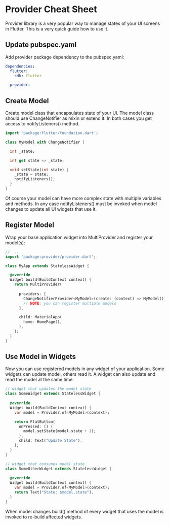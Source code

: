 # Provider Cheat Sheet

Provider library is a very popular way to manage states of your UI screens in Flutter. This is a very quick guide how to use it.

## Update pubspec.yaml

Add provider package dependency to the pubspec.yaml:

```yaml
dependencies:
  flutter:
    sdk: flutter

  provider:
```

## Create Model

Create model class that encapsulates state of your UI. The model class should use ChangeNotifier as mixin or extend it. In both cases you get access to notifyListeners() method.

```dart
import 'package:flutter/foundation.dart';

class MyModel with ChangeNotifier {

  int _state;

  int get state => _state;

  void setState(int state) {
    _state = state;
    notifyListeners();
  }
}
```

Of course your model can have more complex state with multiple variables and methods. In any case notifyListeners() must be invoked when model changes to update all UI widgets that use it.

## Register Model

Wrap your base application widget into MultiProvider and register your model(s):

```dart
// ...
import 'package:provider/provider.dart';

class MyApp extends StatelessWidget {

  @override
  Widget build(BuildContext context) {
    return MultiProvider(
      
      providers: [
        ChangeNotifierProvider<MyModel>(create: (context) => MyModel()),
        // NOTE: you can register multiple models
      ],

      child: MaterialApp(
        home: HomePage(),
      ),
    );
  }
}
```

## Use Model in Widgets

Now you can use registered models in any widget of your application. Some widgets can update model, others read it. A widget can also update and read the model at the same time.

```dart
// widget that updates the model state
class SomeWidget extends StatelessWidget {
  
  @override
  Widget build(BuildContext context) {
    var model = Provider.of<MyModel>(context);

    return FlatButton(
      onPressed: () {
        model.setState(model.state + 1);
      },
      child: Text("Update State"),
    );
  }
}

// widget that consumes model state
class SomeOtherWidget extends StatelessWidget {
  
  @override
  Widget build(BuildContext context) {
    var model = Provider.of<MyModel>(context);
    return Text("State: $model.state"),
  }
}
```

When model changes build() method of every widget that uses the model is invoked to re-build affected widgets.
